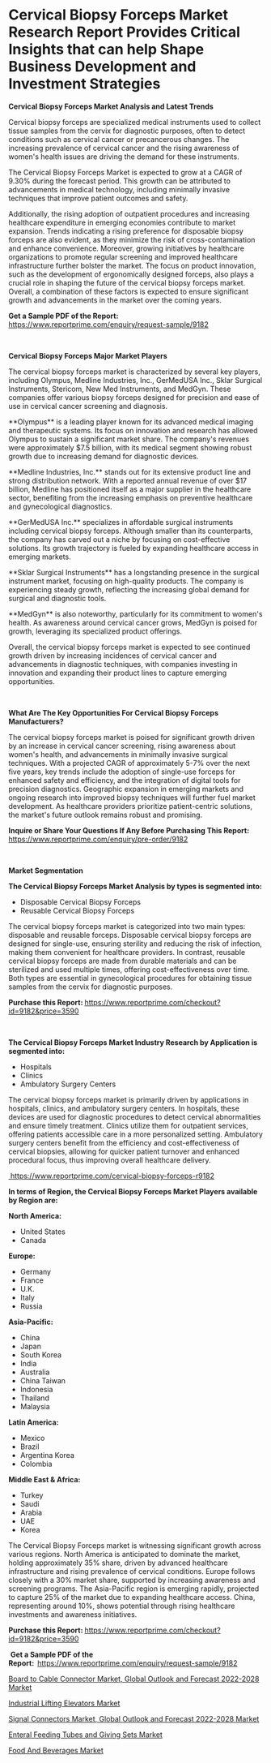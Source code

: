 <p><h1>Cervical Biopsy Forceps Market Research Report Provides Critical Insights that can help Shape Business Development and Investment Strategies</h1></p><p><strong>Cervical Biopsy Forceps Market Analysis and Latest Trends</strong></p>
<p><p>Cervical biopsy forceps are specialized medical instruments used to collect tissue samples from the cervix for diagnostic purposes, often to detect conditions such as cervical cancer or precancerous changes. The increasing prevalence of cervical cancer and the rising awareness of women's health issues are driving the demand for these instruments. </p><p>The Cervical Biopsy Forceps Market is expected to grow at a CAGR of 9.30% during the forecast period. This growth can be attributed to advancements in medical technology, including minimally invasive techniques that improve patient outcomes and safety. </p><p>Additionally, the rising adoption of outpatient procedures and increasing healthcare expenditure in emerging economies contribute to market expansion. Trends indicating a rising preference for disposable biopsy forceps are also evident, as they minimize the risk of cross-contamination and enhance convenience. Moreover, growing initiatives by healthcare organizations to promote regular screening and improved healthcare infrastructure further bolster the market. The focus on product innovation, such as the development of ergonomically designed forceps, also plays a crucial role in shaping the future of the cervical biopsy forceps market. Overall, a combination of these factors is expected to ensure significant growth and advancements in the market over the coming years.</p></p>
<p><strong>Get a Sample PDF of the Report:&nbsp;</strong> <a href="https://www.reportprime.com/enquiry/request-sample/9182">https://www.reportprime.com/enquiry/request-sample/9182</a></p>
<p>&nbsp;</p>
<p><strong>Cervical Biopsy Forceps Major Market Players</strong></p>
<p><p>The cervical biopsy forceps market is characterized by several key players, including Olympus, Medline Industries, Inc., GerMedUSA Inc., Sklar Surgical Instruments, Stericom, New Med Instruments, and MedGyn. These companies offer various biopsy forceps designed for precision and ease of use in cervical cancer screening and diagnosis.</p><p>**Olympus** is a leading player known for its advanced medical imaging and therapeutic systems. Its focus on innovation and research has allowed Olympus to sustain a significant market share. The company's revenues were approximately $7.5 billion, with its medical segment showing robust growth due to increasing demand for diagnostic devices.</p><p>**Medline Industries, Inc.** stands out for its extensive product line and strong distribution network. With a reported annual revenue of over $17 billion, Medline has positioned itself as a major supplier in the healthcare sector, benefiting from the increasing emphasis on preventive healthcare and gynecological diagnostics.</p><p>**GerMedUSA Inc.** specializes in affordable surgical instruments including cervical biopsy forceps. Although smaller than its counterparts, the company has carved out a niche by focusing on cost-effective solutions. Its growth trajectory is fueled by expanding healthcare access in emerging markets.</p><p>**Sklar Surgical Instruments** has a longstanding presence in the surgical instrument market, focusing on high-quality products. The company is experiencing steady growth, reflecting the increasing global demand for surgical and diagnostic tools.</p><p>**MedGyn** is also noteworthy, particularly for its commitment to women's health. As awareness around cervical cancer grows, MedGyn is poised for growth, leveraging its specialized product offerings.</p><p>Overall, the cervical biopsy forceps market is expected to see continued growth driven by increasing incidences of cervical cancer and advancements in diagnostic techniques, with companies investing in innovation and expanding their product lines to capture emerging opportunities.</p></p>
<p>&nbsp;</p>
<p><strong>What Are The Key Opportunities For Cervical Biopsy Forceps Manufacturers?</strong></p>
<p><p>The cervical biopsy forceps market is poised for significant growth driven by an increase in cervical cancer screening, rising awareness about women's health, and advancements in minimally invasive surgical techniques. With a projected CAGR of approximately 5-7% over the next five years, key trends include the adoption of single-use forceps for enhanced safety and efficiency, and the integration of digital tools for precision diagnostics. Geographic expansion in emerging markets and ongoing research into improved biopsy techniques will further fuel market development. As healthcare providers prioritize patient-centric solutions, the market's future outlook remains robust and promising.</p></p>
<p><strong>Inquire or Share Your Questions If Any Before Purchasing This Report:</strong> <a href="https://www.reportprime.com/enquiry/pre-order/9182">https://www.reportprime.com/enquiry/pre-order/9182</a></p>
<p>&nbsp;</p>
<p><strong>Market Segmentation</strong></p>
<p><strong>The Cervical Biopsy Forceps Market Analysis by types is segmented into:</strong></p>
<p><ul><li>Disposable Cervical Biopsy Forceps</li><li>Reusable Cervical Biopsy Forceps</li></ul></p>
<p><p>The cervical biopsy forceps market is categorized into two main types: disposable and reusable forceps. Disposable cervical biopsy forceps are designed for single-use, ensuring sterility and reducing the risk of infection, making them convenient for healthcare providers. In contrast, reusable cervical biopsy forceps are made from durable materials and can be sterilized and used multiple times, offering cost-effectiveness over time. Both types are essential in gynecological procedures for obtaining tissue samples from the cervix for diagnostic purposes.</p></p>
<p><strong>Purchase this Report:&nbsp;</strong><a href="https://www.reportprime.com/checkout?id=9182&price=3590">https://www.reportprime.com/checkout?id=9182&price=3590</a></p>
<p>&nbsp;</p>
<p><strong>The Cervical Biopsy Forceps Market Industry Research by Application is segmented into:</strong></p>
<p><ul><li>Hospitals</li><li>Clinics</li><li>Ambulatory Surgery Centers</li></ul></p>
<p><p>The cervical biopsy forceps market is primarily driven by applications in hospitals, clinics, and ambulatory surgery centers. In hospitals, these devices are used for diagnostic procedures to detect cervical abnormalities and ensure timely treatment. Clinics utilize them for outpatient services, offering patients accessible care in a more personalized setting. Ambulatory surgery centers benefit from the efficiency and cost-effectiveness of cervical biopsies, allowing for quicker patient turnover and enhanced procedural focus, thus improving overall healthcare delivery.</p></p>
<p><a href="https://www.reportprime.com/cervical-biopsy-forceps-r9182">&nbsp;https://www.reportprime.com/cervical-biopsy-forceps-r9182</a></p>
<p><strong>In terms of Region, the Cervical Biopsy Forceps Market Players available by Region are:</strong></p>
<p>
    <p> <strong> North America: </strong>
        <ul>
            <li>United States</li>
            <li>Canada</li>
        </ul>
        </p> 
    <p> <strong> Europe: </strong>
        <ul>
            <li>Germany</li>
            <li>France</li>
            <li>U.K.</li>
            <li>Italy</li>
            <li>Russia</li>
        </ul>
        </p> 
    <p> <strong> Asia-Pacific: </strong>
        <ul>
            <li>China</li>
            <li>Japan</li>
            <li>South Korea</li>
            <li>India</li>
            <li>Australia</li>
            <li>China Taiwan</li>
            <li>Indonesia</li>
            <li>Thailand</li>
            <li>Malaysia</li>
        </ul>
        </p> 
    <p> <strong> Latin America: </strong>
        <ul>
            <li>Mexico</li>
            <li>Brazil</li>
            <li>Argentina Korea</li>
            <li>Colombia</li>
        </ul>
        </p> 
    <p> <strong> Middle East & Africa: </strong>
        <ul>
            <li>Turkey</li>
            <li>Saudi</li>
            <li>Arabia</li>
            <li>UAE</li>
            <li>Korea</li>
        </ul>
    </p>
    </p>
<p><p>The Cervical Biopsy Forceps market is witnessing significant growth across various regions. North America is anticipated to dominate the market, holding approximately 35% share, driven by advanced healthcare infrastructure and rising prevalence of cervical conditions. Europe follows closely with a 30% market share, supported by increasing awareness and screening programs. The Asia-Pacific region is emerging rapidly, projected to capture 25% of the market due to expanding healthcare access. China, representing around 10%, shows potential through rising healthcare investments and awareness initiatives.</p></p>
<p><strong>Purchase this Report: </strong><a href="https://www.reportprime.com/checkout?id=9182&price=3590">https://www.reportprime.com/checkout?id=9182&price=3590</a></p>
<p>&nbsp;<strong>Get a Sample PDF of the Report:&nbsp;&nbsp;</strong><a href="https://www.reportprime.com/enquiry/request-sample/9182">https://www.reportprime.com/enquiry/request-sample/9182</a></p>
<p><strong></strong></p>
<p><p><a href="https://medium.com/@max.sanderson5645/in-the-board-to-cable-connector-market-global-outlook-and-forecast-2022-2028-market-the-main-508132b4b6cd">Board to Cable Connector Market, Global Outlook and Forecast 2022-2028 Market</a></p><p><a href="https://issuu.com/reportprime-2/docs/industrial-lifting-elevators-market_7efc2d08d60aa3">Industrial Lifting Elevators Market</a></p><p><a href="https://medium.com/@max.sanderson5645/the-signal-connectors-market-global-outlook-and-forecast-2022-2028-market-report-analyzes-f6fb92a6b731">Signal Connectors Market, Global Outlook and Forecast 2022-2028 Market</a></p><p><a href="https://issuu.com/reportprime-2/docs/enteral-feeding-tubes-and-giving-se_7ff7f94ef0cdc5">Enteral Feeding Tubes and Giving Sets Market</a></p><p><a href="https://www.linkedin.com/pulse/driving-market-forces-food-beverages-trends-future-forecasts-jfh6f?trackingId=PJA%2BUITMS2yaeU6oenxEaQ%3D%3D">Food And Beverages Market</a></p></p>
